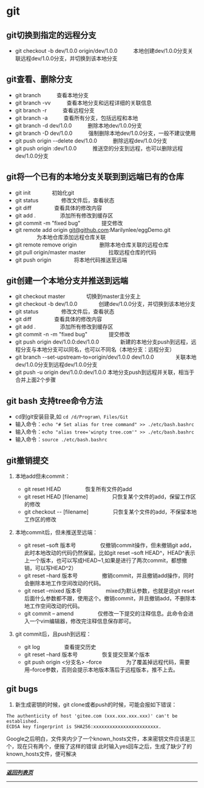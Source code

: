 # git

## git切换到指定的远程分支

- git checkout -b dev/1.0.0 origin/dev/1.0.0　　　本地创建dev/1.0.0分支关联远程dev/1.0.0分支，并切换到该本地分支

## git查看、删除分支

- git branch　　　查看本地分支
- git branch -vv　　　查看本地分支和远程详细的关联信息
- git branch -r　　　查看远程分支
- git branch -a　　　查看所有分支，包括远程和本地
- git branch -d dev/1.0.0　　　删除本地dev/1.0.0分支
- git branch -D dev/1.0.0　　　强制删除本地dev/1.0.0分支，一般不建议使用
- git push origin --delete dev/1.0.0　　　删除远程dev/1.0.0分支
- git push origin :dev/1.0.0　　　推送空的分支到远程，也可以删除远程dev/1.0.0分支

## git将一个已有的本地分支关联到到远端已有的仓库
- git init　　　　初始化git
- git status         　　　　修改文件后，查看状态
- git diff           　　　　查看具体的修改内容
- git add .          　　　　 添加所有修改到缓存区
- git commit -m "fixed bug"　　　　提交修改
- git remote add origin git@github.com:Marilynlee/eggDemo.git 　　　　为本地仓库添加远程仓库关联
- git remote remove origin 　　　　删除本地仓库关联的远程仓库
- git pull origin/master master 　　　　拉取远程仓库的代码
- git push origin 　　　　将本地代码推送至远端

## git创建一个本地分支并推送到远端

- git checkout master　　　　切换到master主分支上
- git checkout -b dev/1.0.0　　　　创建dev/1.0.0分支，并切换到该本地分支
- git status         　　　　修改文件后，查看状态
- git diff           　　　　查看具体的修改内容
- git add .          　　　　 添加所有修改到缓存区
- git commit -n -m "fixed bug"　　　　提交修改
- git push origin dev/1.0.0:dev/1.0.0　　　　新建的本地分支push到远程，远程分支与本地分支可以同名，也可以不同名（本地分支：远程分支）
- git branch --set-upstream-to=origin/dev/1.0.0 dev/1.0.0　　　　关联本地dev/1.0.0分支到远程dev/1.0.0分支
- git push -u origin dev/1.0.0:dev/1.0.0       本地分支push到远程并关联，相当于合并上面2个步骤

## git bash 支持tree命令方法

- cd到git安装目录,如 `cd /d/Program\ Files/Git`
- 输入命令：`echo "# Set alias for tree command" >> ./etc/bash.bashrc`
- 输入命令：`echo "alias tree='winpty tree.com'" >> ./etc/bash.bashrc`
- 输入命令：`source ./etc/bash.bashrc`

## git撤销提交

1. 本地add但未commit：

    - git reset HEAD  　　  　　恢复所有文件的add
    - git reset HEAD [filename]  　　  　　只恢复某个文件的add，保留工作区的修改
    - git checkout -- [filename]  　　  　　只恢复某个文件的add，不保留本地工作区的修改

2. 本地commit后，但未推送至远端：  

    - git reset –soft 版本号  　　  　　仅撤销commit操作，但未撤销git add，此时本地改动的代码仍然保留。比如git reset –soft HEAD^，HEAD^表示上一个版本，也可以写成HEAD~1,如果是进行了两次commit，都想撤销，可以写HEAD^2）
    - git reset –hard 版本号 　　  　　撤销commit，并且撤销add操作，同时会删除本地工作空间改动的代码。
    - git reset –mixed 版本号 　　  　　mixed为默认参数，也就是说git reset后面什么参数都不跟，使用这个。撤销commit，并且撤销add，不删除本地工作空间改动的代码。
    - git commit – amend 　　  　　仅修改一下提交的注释信息。此命令会进入一个vim编辑器，修改完注释信息保存即可。
3. git commit后，且push到远程：

    - git log 　　  　　查看提交历史
    - git reset –hard 版本号 　　  　　恢复提交至某个版本
    - git push origin <分支名> –force 　　  　　为了覆盖掉远程代码，需要用–force参数，否则会提示本地版本落后于远程版本，推不上去。
 ## git bugs
 1. 新生成密钥的时候，git clone或者push的时候，可能会报如下错误：

```
The authenticity of host 'gitee.com (xxx.xxx.xxx.xxx)' can't be established.
ECDSA key fingerprint is SHA256:xxxxxxxxxxxxxxxxxxxxxxxx.
```
Google之后明白，文件夹内少了一个known_hosts文件，本来密钥文件应该是三个，现在只有两个，便报了这样的错误
此时输入yes回车之后，生成了缺少了的known_hosts文件，便可解决



_________
***[返回列表页](https://github.com/Marilynlee/blog)***
_________

